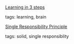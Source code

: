 [Learning in 3 steps](http://www.bitnative.com/2013/12/14/programming-your-brain-the-art-of-learning-in-three-steps/)

tags: learning, brain

[Single Responsibility Principle](http://net.tutsplus.com/tutorials/php/solid-part-1-the-single-responsibility-principle/)

tags: solid, single responsiblity
